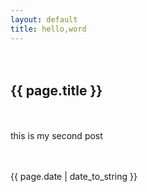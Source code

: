 ```yaml
---
layout: default
title: hello,word
---
```


　　<h2>{{ page.title }}</h2>
　　<p>this is my second post</p>
　　<p>{{ page.date | date_to_string }}</p>

